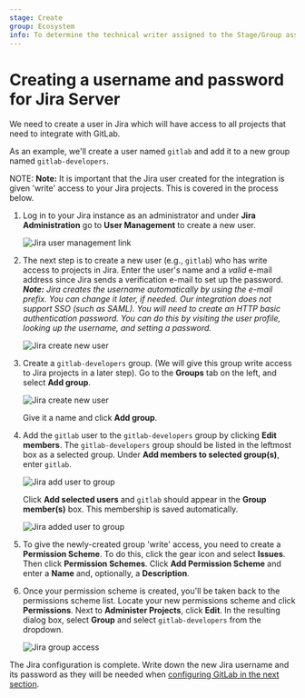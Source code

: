 ```yaml
---
stage: Create
group: Ecosystem
info: To determine the technical writer assigned to the Stage/Group associated with this page, see https://about.gitlab.com/handbook/engineering/ux/technical-writing/#assignments
---
```


# Creating a username and password for Jira Server

We need to create a user in Jira which will have access to all projects that
need to integrate with GitLab.

As an example, we'll create a user named `gitlab` and add it to a new group
named `gitlab-developers`.

NOTE: **Note:**
It is important that the Jira user created for the integration is given 'write'
access to your Jira projects. This is covered in the process below.

1. Log in to your Jira instance as an administrator and under **Jira Administration**
   go to **User Management** to create a new user.

   ![Jira user management link](img/jira_user_management_link.png)

1. The next step is to create a new user (e.g., `gitlab`) who has write access
   to projects in Jira. Enter the user's name and a _valid_ e-mail address
   since Jira sends a verification e-mail to set up the password.
   _**Note:** Jira creates the username automatically by using the e-mail
   prefix. You can change it later, if needed. Our integration does not support SSO (such as SAML). You will need to create
   an HTTP basic authentication password. You can do this by visiting the user
   profile, looking up the username, and setting a password._

   ![Jira create new user](img/jira_create_new_user.png)

1. Create a `gitlab-developers` group. (We will give this group write access to Jira
   projects in a later step). Go to the **Groups** tab on the left, and select **Add group**.

   ![Jira create new user](img/jira_create_new_group.png)

   Give it a name and click **Add group**.

1. Add the `gitlab` user to the `gitlab-developers` group by clicking **Edit members**.
   The `gitlab-developers` group should be listed in the leftmost box as a selected group.
   Under **Add members to selected group(s)**, enter `gitlab`.

   ![Jira add user to group](img/jira_add_user_to_group.png)

   Click **Add selected users** and `gitlab` should appear in the **Group member(s)** box.
   This membership is saved automatically.

   ![Jira added user to group](img/jira_added_user_to_group.png)

1. To give the newly-created group 'write' access, you need to create a **Permission Scheme**.
   To do this, click the gear icon and select **Issues**. Then click **Permission Schemes**.
   Click **Add Permission Scheme** and enter a **Name** and, optionally, a **Description**.

1. Once your permission scheme is created, you'll be taken back to the permissions scheme list.
   Locate your new permissions scheme and click **Permissions**. Next to **Administer Projects**,
   click **Edit**. In the resulting dialog box, select **Group** and select `gitlab-developers`
   from the dropdown.

   ![Jira group access](img/jira_group_access.png)

The Jira configuration is complete. Write down the new Jira username and its
password as they will be needed when [configuring GitLab in the next section](jira.md#configuring-gitlab).
